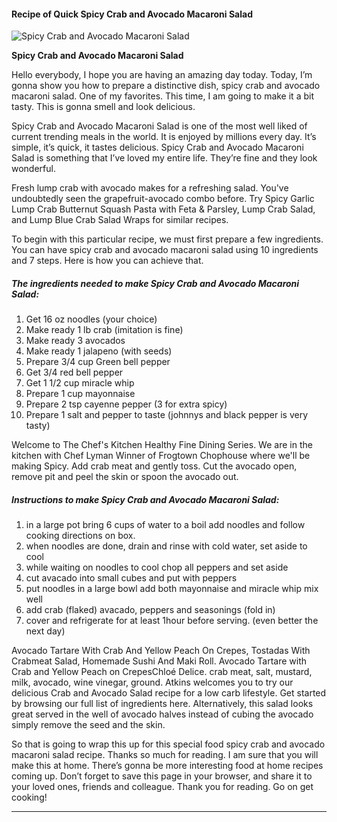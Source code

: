             

#### Recipe of Quick Spicy Crab and Avocado Macaroni Salad

![Spicy Crab and Avocado Macaroni Salad](https://img-global.cpcdn.com/recipes/4900323038593024/751x532cq70/spicy-crab-and-avocado-macaroni-salad-recipe-main-photo.jpg)

**Spicy Crab and Avocado Macaroni Salad**

Hello everybody, I hope you are having an amazing day today. Today, I’m gonna show you how to prepare a distinctive dish, spicy crab and avocado macaroni salad. One of my favorites. This time, I am going to make it a bit tasty. This is gonna smell and look delicious.

Spicy Crab and Avocado Macaroni Salad is one of the most well liked of current trending meals in the world. It is enjoyed by millions every day. It’s simple, it’s quick, it tastes delicious. Spicy Crab and Avocado Macaroni Salad is something that I’ve loved my entire life. They’re fine and they look wonderful.

Fresh lump crab with avocado makes for a refreshing salad. You've undoubtedly seen the grapefruit-avocado combo before. Try Spicy Garlic Lump Crab Butternut Squash Pasta with Feta & Parsley, Lump Crab Salad, and Lump Blue Crab Salad Wraps for similar recipes.

To begin with this particular recipe, we must first prepare a few ingredients. You can have spicy crab and avocado macaroni salad using 10 ingredients and 7 steps. Here is how you can achieve that.

##### The ingredients needed to make Spicy Crab and Avocado Macaroni Salad:

1.  Get 16 oz noodles (your choice)
2.  Make ready 1 lb crab (imitation is fine)
3.  Make ready 3 avocados
4.  Make ready 1 jalapeno (with seeds)
5.  Prepare 3/4 cup Green bell pepper
6.  Get 3/4 red bell pepper
7.  Get 1 1/2 cup miracle whip
8.  Prepare 1 cup mayonnaise
9.  Prepare 2 tsp cayenne pepper (3 for extra spicy)
10.  Prepare 1 salt and pepper to taste (johnnys and black pepper is very tasty)

Welcome to The Chef's Kitchen Healthy Fine Dining Series. We are in the kitchen with Chef Lyman Winner of Frogtown Chophouse where we'll be making Spicy. Add crab meat and gently toss. Cut the avocado open, remove pit and peel the skin or spoon the avocado out.

##### Instructions to make Spicy Crab and Avocado Macaroni Salad:

1.  in a large pot bring 6 cups of water to a boil add noodles and follow cooking directions on box.
2.  when noodles are done, drain and rinse with cold water, set aside to cool
3.  while waiting on noodles to cool chop all peppers and set aside
4.  cut avacado into small cubes and put with peppers
5.  put noodles in a large bowl add both mayonnaise and miracle whip mix well
6.  add crab (flaked) avacado, peppers and seasonings (fold in)
7.  cover and refrigerate for at least 1hour before serving. (even better the next day)

Avocado Tartare With Crab And Yellow Peach On Crepes, Tostadas With Crabmeat Salad, Homemade Sushi And Maki Roll. Avocado Tartare with Crab and Yellow Peach on CrepesChloé Delice. crab meat, salt, mustard, milk, avocado, wine vinegar, ground. Atkins welcomes you to try our delicious Crab and Avocado Salad recipe for a low carb lifestyle. Get started by browsing our full list of ingredients here. Alternatively, this salad looks great served in the well of avocado halves instead of cubing the avocado simply remove the seed and the skin.

So that is going to wrap this up for this special food spicy crab and avocado macaroni salad recipe. Thanks so much for reading. I am sure that you will make this at home. There’s gonna be more interesting food at home recipes coming up. Don’t forget to save this page in your browser, and share it to your loved ones, friends and colleague. Thank you for reading. Go on get cooking!

* * *